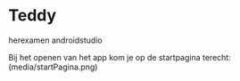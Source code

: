 # Teddy
 herexamen androidstudio


Bij het openen van het app kom je op de startpagina terecht:
(media/startPagina.png)